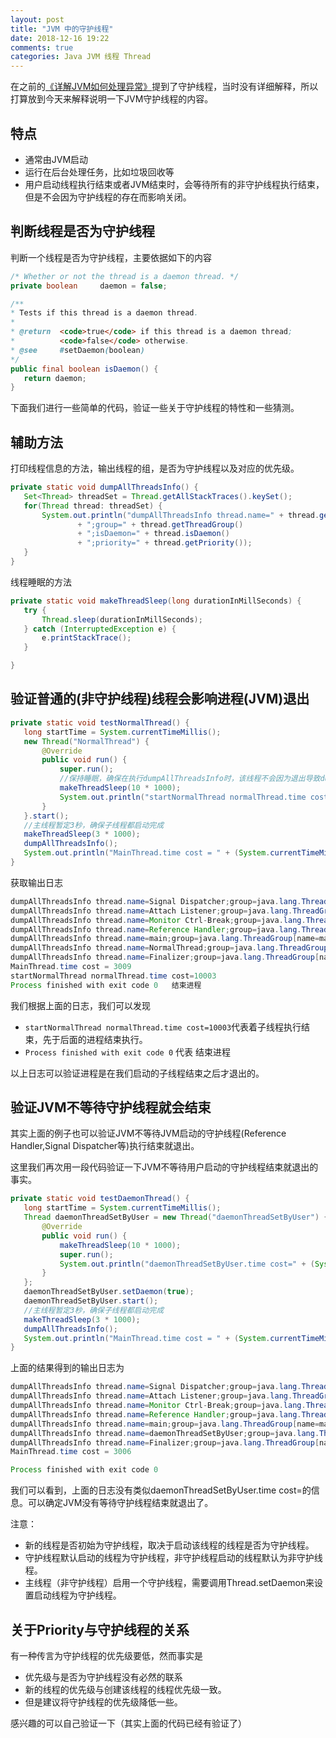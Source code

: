 ```yaml
---
layout: post
title: "JVM 中的守护线程"
date: 2018-12-16 19:22
comments: true
categories: Java JVM 线程 Thread
---
```

在之前的[《详解JVM如何处理异常》](https://droidyue.com/blog/2018/10/21/how-jvm-handle-exceptions/)提到了守护线程，当时没有详细解释，所以打算放到今天来解释说明一下JVM守护线程的内容。


## 特点
  * 通常由JVM启动
  * 运行在后台处理任务，比如垃圾回收等
  * 用户启动线程执行结束或者JVM结束时，会等待所有的非守护线程执行结束，但是不会因为守护线程的存在而影响关闭。

<!--more-->

## 判断线程是否为守护线程
判断一个线程是否为守护线程，主要依据如下的内容

```java
/* Whether or not the thread is a daemon thread. */
private boolean     daemon = false;

/**
* Tests if this thread is a daemon thread.
*
* @return  <code>true</code> if this thread is a daemon thread;
*          <code>false</code> otherwise.
* @see     #setDaemon(boolean)
*/
public final boolean isDaemon() {
   return daemon;
}

```

下面我们进行一些简单的代码，验证一些关于守护线程的特性和一些猜测。

## 辅助方法

打印线程信息的方法，输出线程的组，是否为守护线程以及对应的优先级。

```java
private static void dumpAllThreadsInfo() {
   Set<Thread> threadSet = Thread.getAllStackTraces().keySet();
   for(Thread thread: threadSet) {
       System.out.println("dumpAllThreadsInfo thread.name=" + thread.getName()
               + ";group=" + thread.getThreadGroup()
               + ";isDaemon=" + thread.isDaemon()
               + ";priority=" + thread.getPriority());
   }
}

```

线程睡眠的方法
```java
private static void makeThreadSleep(long durationInMillSeconds) {
   try {
       Thread.sleep(durationInMillSeconds);
   } catch (InterruptedException e) {
       e.printStackTrace();
   }

}
```


## 验证普通的(非守护线程)线程会影响进程(JVM)退出
```java
private static void testNormalThread() {
   long startTime = System.currentTimeMillis();
   new Thread("NormalThread") {
       @Override
       public void run() {
           super.run();
           //保持睡眠，确保在执行dumpAllThreadsInfo时，该线程不会因为退出导致dumpAllThreadsInfo无法打印信息。
           makeThreadSleep(10 * 1000);
           System.out.println("startNormalThread normalThread.time cost=" + (System.currentTimeMillis() - startTime));
       }
   }.start();
   //主线程暂定3秒，确保子线程都启动完成
   makeThreadSleep(3 * 1000);
   dumpAllThreadsInfo();
   System.out.println("MainThread.time cost = " + (System.currentTimeMillis() - startTime));
}
```

获取输出日志
```java
dumpAllThreadsInfo thread.name=Signal Dispatcher;group=java.lang.ThreadGroup[name=system,maxpri=10];isDaemon=true;priority=9
dumpAllThreadsInfo thread.name=Attach Listener;group=java.lang.ThreadGroup[name=system,maxpri=10];isDaemon=true;priority=9
dumpAllThreadsInfo thread.name=Monitor Ctrl-Break;group=java.lang.ThreadGroup[name=main,maxpri=10];isDaemon=true;priority=5
dumpAllThreadsInfo thread.name=Reference Handler;group=java.lang.ThreadGroup[name=system,maxpri=10];isDaemon=true;priority=10
dumpAllThreadsInfo thread.name=main;group=java.lang.ThreadGroup[name=main,maxpri=10];isDaemon=false;priority=5
dumpAllThreadsInfo thread.name=NormalThread;group=java.lang.ThreadGroup[name=main,maxpri=10];isDaemon=false;priority=5
dumpAllThreadsInfo thread.name=Finalizer;group=java.lang.ThreadGroup[name=system,maxpri=10];isDaemon=true;priority=8
MainThread.time cost = 3009  
startNormalThread normalThread.time cost=10003 
Process finished with exit code 0   结束进程
```

我们根据上面的日志，我们可以发现

   * `startNormalThread normalThread.time cost=10003`代表着子线程执行结束，先于后面的进程结束执行。
   * `Process finished with exit code 0`  代表 结束进程 


以上日志可以验证进程是在我们启动的子线程结束之后才退出的。



## 验证JVM不等待守护线程就会结束

其实上面的例子也可以验证JVM不等待JVM启动的守护线程(Reference Handler,Signal Dispatcher等)执行结束就退出。

这里我们再次用一段代码验证一下JVM不等待用户启动的守护线程结束就退出的事实。


```java
private static void testDaemonThread() {
   long startTime = System.currentTimeMillis();
   Thread daemonThreadSetByUser = new Thread("daemonThreadSetByUser") {
       @Override
       public void run() {
           makeThreadSleep(10 * 1000);
           super.run();
           System.out.println("daemonThreadSetByUser.time cost=" + (System.currentTimeMillis() - startTime));
       }
   };
   daemonThreadSetByUser.setDaemon(true);
   daemonThreadSetByUser.start();
   //主线程暂定3秒，确保子线程都启动完成
   makeThreadSleep(3 * 1000);
   dumpAllThreadsInfo();
   System.out.println("MainThread.time cost = " + (System.currentTimeMillis() - startTime));
}

```
上面的结果得到的输出日志为

```java
dumpAllThreadsInfo thread.name=Signal Dispatcher;group=java.lang.ThreadGroup[name=system,maxpri=10];isDaemon=true;priority=9
dumpAllThreadsInfo thread.name=Attach Listener;group=java.lang.ThreadGroup[name=system,maxpri=10];isDaemon=true;priority=9
dumpAllThreadsInfo thread.name=Monitor Ctrl-Break;group=java.lang.ThreadGroup[name=main,maxpri=10];isDaemon=true;priority=5
dumpAllThreadsInfo thread.name=Reference Handler;group=java.lang.ThreadGroup[name=system,maxpri=10];isDaemon=true;priority=10
dumpAllThreadsInfo thread.name=main;group=java.lang.ThreadGroup[name=main,maxpri=10];isDaemon=false;priority=5
dumpAllThreadsInfo thread.name=daemonThreadSetByUser;group=java.lang.ThreadGroup[name=main,maxpri=10];isDaemon=true;priority=5
dumpAllThreadsInfo thread.name=Finalizer;group=java.lang.ThreadGroup[name=system,maxpri=10];isDaemon=true;priority=8
MainThread.time cost = 3006

Process finished with exit code 0

```
我们可以看到，上面的日志没有类似daemonThreadSetByUser.time cost=的信息。可以确定JVM没有等待守护线程结束就退出了。

注意：

  * 新的线程是否初始为守护线程，取决于启动该线程的线程是否为守护线程。
  * 守护线程默认启动的线程为守护线程，非守护线程启动的线程默认为非守护线程。
  * 主线程（非守护线程）启用一个守护线程，需要调用Thread.setDaemon来设置启动线程为守护线程。



## 关于Priority与守护线程的关系
有一种传言为守护线程的优先级要低，然而事实是

  * 优先级与是否为守护线程没有必然的联系
  * 新的线程的优先级与创建该线程的线程优先级一致。
  * 但是建议将守护线程的优先级降低一些。

感兴趣的可以自己验证一下（其实上面的代码已经有验证了）
